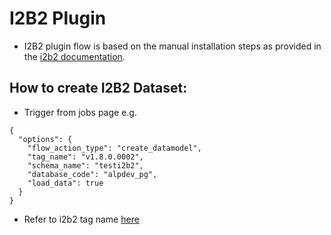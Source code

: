# I2B2 Plugin

- I2B2 plugin flow is based on the manual installation steps as provided in the [i2b2 documentation](https://community.i2b2.org/wiki/display/getstarted/3.4+Crcdata+Tables).


## How to create I2B2 Dataset: 
- Trigger from jobs page e.g.
```
{
  "options": {
    "flow_action_type": "create_datamodel",
    "tag_name": "v1.8.0.0002",
    "schema_name": "testi2b2",
    "database_code": "alpdev_pg",
    "load_data": true
  }
}
```
- Refer to i2b2 tag name [here](https://github.com/i2b2/i2b2-data/releases)